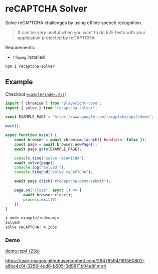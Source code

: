 # reCAPTCHA Solver

Solve reCAPTCHA challenges by using offline speech recognition.

> It can be very useful when you want to do E2E tests with your application protected by reCAPTCHA.

Requirements:

- `ffmpeg` installed

```sh
npm i recaptcha-solver
```

## Example

Checkout [`example/index.mjs`](example/index.mjs)!

```js
import { chromium } from "playwright-core";
import { solve } from "recaptcha-solver";

const EXAMPLE_PAGE = "https://www.google.com/recaptcha/api2/demo";

main();

async function main() {
    const browser = await chromium.launch({ headless: false });
    const page = await browser.newPage();
    await page.goto(EXAMPLE_PAGE);

    console.time("solve reCAPTCHA");
    await solve(page);
    console.log("solved!");
    console.timeEnd("solve reCAPTCHA");

    await page.click("#recaptcha-demo-submit");

    page.on("close", async () => {
        await browser.close();
        process.exit(0);
    });
}
```

```sh
❯ node example/index.mjs
solved!
solve reCAPTCHA: 4.285s
```

### Demo

[demo.mp4 (23s)](example/demo.mp4)

https://user-images.githubusercontent.com/28478594/181560802-a6be4c0f-3258-4cd6-b605-3d9671b04a8f.mp4
